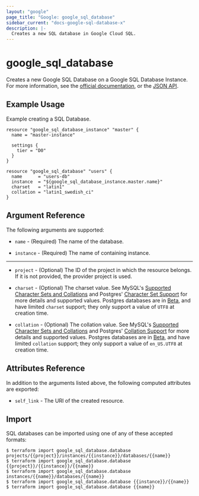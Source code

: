 ```yaml
---
layout: "google"
page_title: "Google: google_sql_database"
sidebar_current: "docs-google-sql-database-x"
description: |-
  Creates a new SQL database in Google Cloud SQL.
---
```


# google\_sql\_database

Creates a new Google SQL Database on a Google SQL Database Instance. For more information, see
the [official documentation](https://cloud.google.com/sql/),
or the [JSON API](https://cloud.google.com/sql/docs/admin-api/v1beta4/databases).

## Example Usage

Example creating a SQL Database.

```hcl
resource "google_sql_database_instance" "master" {
  name = "master-instance"

  settings {
    tier = "D0"
  }
}

resource "google_sql_database" "users" {
  name      = "users-db"
  instance  = "${google_sql_database_instance.master.name}"
  charset   = "latin1"
  collation = "latin1_swedish_ci"
}
```

## Argument Reference

The following arguments are supported:

* `name` - (Required) The name of the database.

* `instance` - (Required) The name of containing instance.

- - -

* `project` - (Optional) The ID of the project in which the resource belongs. If it
    is not provided, the provider project is used.

* `charset` - (Optional) The charset value. See MySQL's
    [Supported Character Sets and Collations](https://dev.mysql.com/doc/refman/5.7/en/charset-charsets.html)
    and Postgres' [Character Set Support](https://www.postgresql.org/docs/9.6/static/multibyte.html)
    for more details and supported values. Postgres databases are in [Beta](/docs/providers/google/index.html#beta-features),
    and have limited `charset` support; they only support a value of `UTF8` at creation time.

* `collation` - (Optional) The collation value. See MySQL's
    [Supported Character Sets and Collations](https://dev.mysql.com/doc/refman/5.7/en/charset-charsets.html)
    and Postgres' [Collation Support](https://www.postgresql.org/docs/9.6/static/collation.html)
    for more details and supported values. Postgres databases are in [Beta](/docs/providers/google/index.html#beta-features),
    and have limited `collation` support; they only support a value of `en_US.UTF8` at creation time.

## Attributes Reference

In addition to the arguments listed above, the following computed attributes are
exported:

* `self_link` - The URI of the created resource.

## Import

SQL databases can be imported using one of any of these accepted formats:

```
$ terraform import google_sql_database.database projects/{{project}}/instances/{{instance}}/databases/{{name}}
$ terraform import google_sql_database.database {{project}}/{{instance}}/{{name}}
$ terraform import google_sql_database.database instances/{{name}}/databases/{{name}}
$ terraform import google_sql_database.database {{instance}}/{{name}}
$ terraform import google_sql_database.database {{name}}

```
